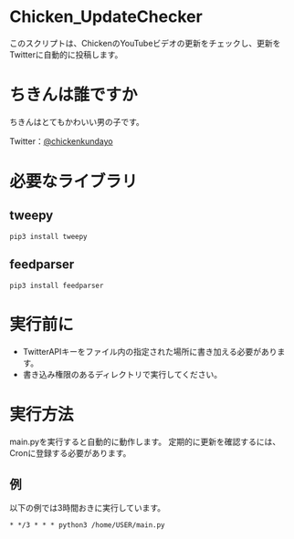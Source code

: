 # Chicken_UpdateChecker
このスクリプトは、ChickenのYouTubeビデオの更新をチェックし、更新をTwitterに自動的に投稿します。

# ちきんは誰ですか
ちきんはとてもかわいい男の子です。

Twitter：[@chickenkundayo](https://twitter.com/chickenkundayo)

# 必要なライブラリ
## tweepy

```
pip3 install tweepy
```
  
## feedparser

```
pip3 install feedparser
```

# 実行前に
 - TwitterAPIキーをファイル内の指定された場所に書き加える必要があります。
 - 書き込み権限のあるディレクトリで実行してください。

# 実行方法
main.pyを実行すると自動的に動作します。 定期的に更新を確認するには、Cronに登録する必要があります。

## 例
以下の例では3時間おきに実行しています。

```
* */3 * * * python3 /home/USER/main.py
```
